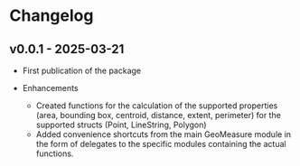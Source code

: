 # Changelog

## v0.0.1 - 2025-03-21

- First publication of the package

- Enhancements

    - Created functions for the calculation of the supported properties (area, bounding box, centroid, distance, extent, perimeter) for the supported structs (Point, LineString, Polygon)
    - Added convenience shortcuts from the main GeoMeasure module in the form of delegates to the specific modules containing the actual functions.